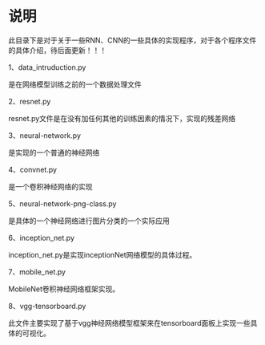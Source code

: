 # 说明

此目录下是对于关于一些RNN、CNN的一些具体的实现程序，对于各个程序文件的具体介绍，待后面更新！！！

1、data_intruduction.py

是在网络模型训练之前的一个数据处理文件

2、resnet.py

resnet.py文件是在没有加任何其他的训练因素的情况下，实现的残差网络

3、neural-network.py

是实现的一个普通的神经网络

4、convnet.py

是一个卷积神经网络的实现

5、neural-network-png-class.py

是具体的一个神经网络进行图片分类的一个实际应用

6、inception_net.py

inception_net.py是实现inceptionNet网络模型的具体过程。

7、mobile_net.py

MobileNet卷积神经网络框架实现。

8、vgg-tensorboard.py

此文件主要实现了基于vgg神经网络模型框架来在tensorboard面板上实现一些具体的可视化。



 

 